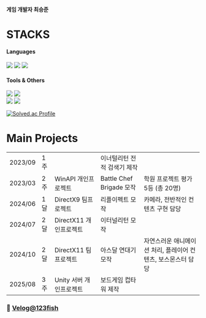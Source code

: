 #### 게임 개발자 최승준
# STACKS
#### Languages
<img src="https://img.shields.io/badge/c++-00599C?style=for-the-badge&logo=c%2B%2B&logoColor=white"> <img src="https://img.shields.io/badge/python-3776AB?style=for-the-badge&logo=python&logoColor=white">
<img src="https://img.shields.io/badge/csharp-8977AC?style=for-the-badge&logo=c&logoColor=white">
#### Tools & Others
<img src="https://img.shields.io/badge/Unity-000000?style=for-the-badge&logo=unity&logoColor=white"> <img src="https://img.shields.io/badge/GitHub Desktop-6e40c9?style=for-the-badge&logo=github&logoColor=white">  
<img src="https://img.shields.io/badge/Markdown-2b303a?style=for-the-badge&logo=markdown&logoColor=white"> <img src="https://img.shields.io/badge/Firebase-DD2C00?style=for-the-badge&logo=firebase&logoColor=white">  

   
[![Solved.ac Profile](http://mazassumnida.wtf/api/v2/generate_badge?boj=123fish)](https://solved.ac/123fish/)

# Main Projects
||||||  
|----|----|---|---|---|  
|2023/09|1주||이너털리턴 전적 검색기 제작||  
|2023/03|2주|WinAPI 개인프로젝트|Battle Chef Brigade 모작|학원 프로젝트 평가 5등 (총 20명)|  
|2024/06|1달|DirectX9 팀프로젝트|리플이펙트 모작|카메라, 전반적인 컨텐츠 구현 담당|  
|2024/07|2달|DirectX11 개인프로젝트|이터널리턴 모작||  
|2024/10|2달|DirectX11 팀프로젝트|아스달 연대기 모작|자연스러운 애니메이션 처리, 플레이어 컨텐츠, 보스몬스터 담당|  
|2025/08|3주|Unity 서버 개인프로젝트|보드게임 컵타워 제작||  

### 📝 [Velog@123fish](https://velog.io/@123fish)
